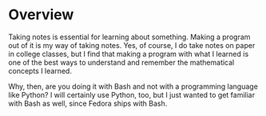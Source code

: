 # Overview

Taking notes is essential for learning about something. Making a program out of it is my way of taking notes. Yes, of course, I do take notes on paper in college classes, but I find that making a program with what I learned is one of the best ways to understand and remember the mathematical concepts I learned.

Why, then, are you doing it with Bash and not with a programming language like Python? I will certainly use Python, too, but I just wanted to get familiar with Bash as well, since Fedora ships with Bash.
